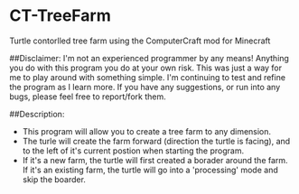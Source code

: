 # CT-TreeFarm
Turtle contorlled tree farm using the ComputerCraft mod for Minecraft

##Disclaimer:
I'm not an experienced programmer by any means! Anything you do with this program you do at your own risk. This was just a way for me to play around with something simple. I'm continuing to test and refine the program as I learn more. If you have any suggestions, or run into any bugs, please feel free to report/fork them.

##Description:
- This program will allow you to create a tree farm to any dimension. 
- The turle will create the farm forward (direction the turtle is facing), and to the left of it's current postion when starting the program.
- If it's a new farm, the turtle will first created a borader around the farm. If it's an existing farm, the turtle will go into a 'processing' mode and skip the boarder.


